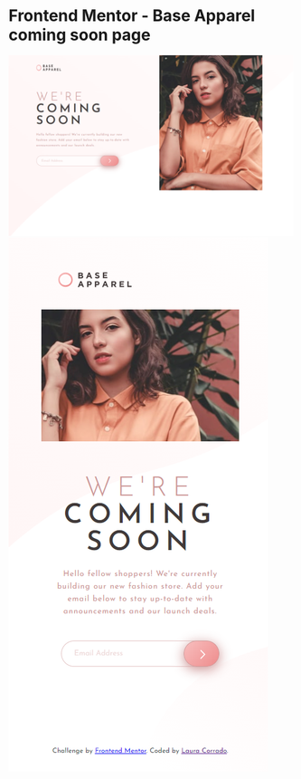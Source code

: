 # Frontend Mentor - Base Apparel coming soon page

![Design preview for the Base Apparel coming soon page coding challenge - Desktop](./design/desktop%20design%20Laura.png)
![Design preview for the Base Apparel coming soon page coding challenge - Mobile](./design/mobile%20design%20Laura.png)
